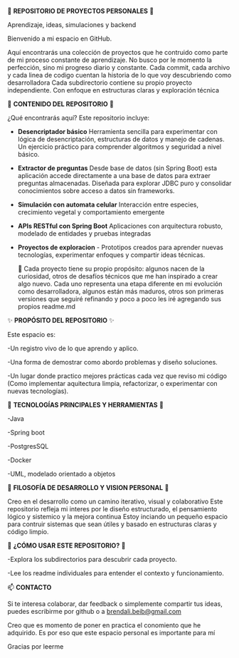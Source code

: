 🌱 **REPOSITORIO DE PROYECTOS PERSONALES** 🌱

Aprendizaje, ideas, simulaciones y backend

Bienvenido a mi espacio en GitHub. 

Aquí encontrarás una colección de proyectos que he contruido como parte de mi proceso constante de aprendizaje.
No busco por le momento la perfección, sino mi progreso diario y constante.
Cada commit, cada archivo y cada linea de codigo cuentan la historia de lo que voy descubriendo como desarrolladora
Cada subdirectorio contiene su propio proyecto independiente.
Con enfoque en estructuras claras y exploración técnica

🧠 **CONTENIDO DEL REPOSITORIO** 🧠

¿Qué encontrarás aquí?
Este repositorio incluye: 
- **Desencriptador básico** Herramienta sencilla para experimentar con lógica de desencriptación, estructuras de datos y manejo de cadenas. Un ejercicio práctico para comprender algoritmos y seguridad a nivel básico.
- **Extractor de preguntas** Desde base de datos (sin Spring Boot) esta aplicación accede directamente a una base de datos para extraer preguntas almacenadas. Diseñada para explorar JDBC puro y consolidar conocimientos sobre acceso a datos sin frameworks.
- **Simulación con automata celular** Interacción entre especies, crecimiento vegetal y comportamiento emergente
- **APIs RESTful con Spring Boot** Aplicaciones con arquitectura robusto, modelado de entidades y pruebas integradas
- **Proyectos de exploracion** - Prototipos creados para aprender nuevas tecnologías, experimentar enfoques y compartir ideas técnicas.

  📁 Cada proyecto tiene su propio propósito: algunos nacen de la curiosidad, otros de desafíos técnicos que me han inspirado a crear algo nuevo.
  Cada uno representa una etapa diferente en mi evolución como desarrolladora, algunos están más maduros, otros son primeras versiones que seguiré refinando
  y poco a poco les iré agregando sus propios readme.md

 ✨ **PROPÓSITO DEL REPOSITORIO** ✨ 
 
 Este espacio es:
 
 -Un registro vivo de lo que aprendo y aplico.
 
 -Una forma de demostrar como abordo problemas y diseño soluciones.
 
 -Un lugar donde practico mejores prácticas cada vez que reviso mi código (Como implementar aquitectura limpia, refactorizar, o experimentar con nuevas tecnologías).
 
 
🔧 **TECNOLOGÍAS PRINCIPALES Y HERRAMIENTAS** 🔧

-Java

-Spring boot

-PostgresSQL

-Docker 

-UML, modelado orientado a objetos



🎯 **FILOSOFÍA DE DESARROLLO Y VISION PERSONAL** 🎯

Creo en el desarrollo como un camino iterativo, visual y colaborativo
Este repositorio refleja mi interes por le diseño estructurado, el pensamiento lógico y sistemico y la mejora continua
Estoy inciando un pequeño espacio para contruir sistemas que sean útiles y basado en estructuras claras y código limpio.



📖 **¿CÓMO USAR ESTE REPOSITORIO?** 📖

-Explora los subdirectorios para descubrir cada proyecto.

-Lee los readme individuales para entender el contexto y funcionamiento.

📫 **CONTACTO**

Si te interesa colaborar, dar feedback o simplemente compartir tus ideas, puedes escribirme por github o a brendali.beib@gmail.com

Creo que es momento de poner en practica el conomiento que he adquirido.
Es por eso que este espacio personal es importante para mí

Gracias por leerme 
